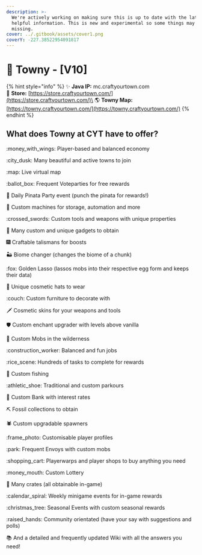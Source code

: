 ```yaml
---
description: >-
  We're actively working on making sure this is up to date with the latest and
  helpful information. This is new and experimental so some things may be
  missing.
cover: ../.gitbook/assets/cover1.png
coverY: -227.38522954091817
---
```


# 📘 Towny - \[V10]

{% hint style="info" %}
✨ **Java IP:** mc.craftyourtown.com\
🌠 **Store:** [https://store.craftyourtown.com/](https://store.craftyourtown.com/)\
🌎 **Towny Map:** [https://towny.craftyourtown.com/](https://towny.craftyourtown.com/)
{% endhint %}

## **What does Towny at CYT have to offer?**

:money\_with\_wings: Player-based and balanced economy&#x20;

:city\_dusk: Many beautiful and active towns to join&#x20;

:map: Live virtual map&#x20;

:ballot\_box: Frequent Voteparties for free rewards&#x20;

:llama: Daily Pinata Party event (punch the pinata for rewards!)&#x20;

:telescope: Custom machines for storage, automation and more

:crossed\_swords: Custom tools and weapons with unique properties&#x20;

:magnet: Many custom and unique gadgets to obtain&#x20;

:fireworks: Craftable talismans for boosts&#x20;

:desert: Biome changer (changes the biome of a chunk)&#x20;

:fox: Golden Lasso (lassos mobs into their respective egg form and keeps their data)&#x20;

:crown: Unique cosmetic hats to wear&#x20;

:couch: Custom furniture to decorate with&#x20;

:dagger: Cosmetic skins for your weapons and tools&#x20;

:shield: Custom enchant upgrader with levels above vanilla&#x20;

:zombie: Custom Mobs in the wilderness&#x20;

:construction\_worker: Balanced and fun jobs&#x20;

:rice\_scene: Hundreds of tasks to complete for rewards&#x20;

:dolphin: Custom fishing&#x20;

:athletic\_shoe: Traditional and custom parkours&#x20;

:bank: Custom Bank with interest rates&#x20;

:pick: Fossil collections to obtain&#x20;

:spider: Custom upgradable spawners&#x20;

:frame\_photo: Customisable player profiles&#x20;

:park: Frequent Envoys with custom mobs&#x20;

:shopping\_cart: Playerwarps and player shops to buy anything you need&#x20;

:money\_mouth: Custom Lottery&#x20;

:key: Many crates (all obtainable in-game)&#x20;

:calendar\_spiral: Weekly minigame events for in-game rewards&#x20;

:christmas\_tree: Seasonal Events with custom seasonal rewards

:raised\_hands: Community orientated (have your say with suggestions and polls)&#x20;

:books: And a detailed and frequently updated Wiki with all the answers you need!
